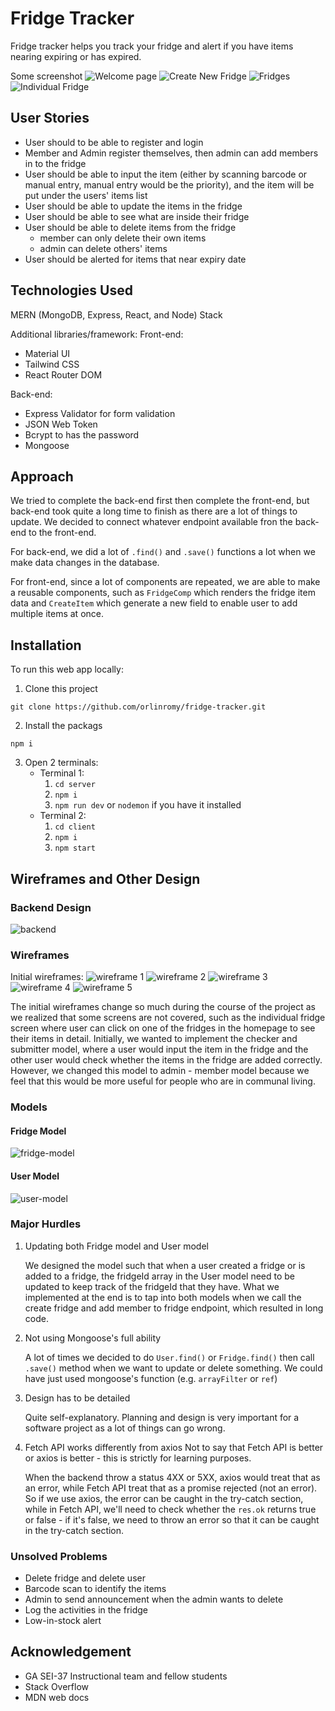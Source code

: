 # Fridge Tracker

Fridge tracker helps you track your fridge and alert if you have items nearing expiring or has expired.

Some screenshot
![Welcome page](readme_files/welcome.png)
![Create New Fridge](readme_files/create-new-fridge.png)
![Fridges](readme_files/fridges.png)
![Individual Fridge](readme_files/individual-fridge.png)

## User Stories

- User should to be able to register and login
- Member and Admin register themselves, then admin can add members in to the fridge
- User should be able to input the item (either by scanning barcode or manual entry, manual entry would be the priority), and the item will be put under the users' items list
- User should be able to update the items in the fridge
- User should be able to see what are inside their fridge
- User should be able to delete items from the fridge
  - member can only delete their own items
  - admin can delete others' items
- User should be alerted for items that near expiry date

## Technologies Used

MERN (MongoDB, Express, React, and Node) Stack

Additional libraries/framework:
Front-end:

- Material UI
- Tailwind CSS
- React Router DOM

Back-end:

- Express Validator for form validation
- JSON Web Token
- Bcrypt to has the password
- Mongoose

## Approach

We tried to complete the back-end first then complete the front-end, but back-end took quite a long time to finish as there are a lot of things to update. We decided to connect whatever endpoint available fron the back-end to the front-end.

For back-end, we did a lot of `.find()` and `.save()` functions a lot when we make data changes in the database.

For front-end, since a lot of components are repeated, we are able to make a reusable components, such as `FridgeComp` which renders the fridge item data and `CreateItem` which generate a new field to enable user to add multiple items at once.

## Installation

To run this web app locally:

1. Clone this project

```
git clone https://github.com/orlinromy/fridge-tracker.git
```

2. Install the packags

```
npm i
```

3. Open 2 terminals:
   - Terminal 1:
     1. `cd server`
     2. `npm i`
     3. `npm run dev` or `nodemon` if you have it installed
   - Terminal 2:
     1. `cd client`
     2. `npm i`
     3. `npm start`

## Wireframes and Other Design

### Backend Design

![backend](readme_files/backend-design.png)

### Wireframes

Initial wireframes:
![wireframe 1](readme_files/wireframe01.jpg)
![wireframe 2](readme_files/wireframe02.PNG)
![wireframe 3](readme_files/wireframe03.jpg)
![wireframe 4](readme_files/wireframe04.PNG)
![wireframe 5](readme_files/wireframe05.jpg)

The initial wireframes change so much during the course of the project as we realized that some screens are not covered, such as the individual fridge screen where user can click on one of the fridges in the homepage to see their items in detail. Initially, we wanted to implement the checker and submitter model, where a user would input the item in the fridge and the other user would check whether the items in the fridge are added correctly. However, we changed this model to admin - member model because we feel that this would be more useful for people who are in communal living.

### Models

#### Fridge Model

![fridge-model](readme_files/fridge-model.png)

#### User Model

![user-model](readme_files/user-model.png)

### Major Hurdles

1. Updating both Fridge model and User model

   We designed the model such that when a user created a fridge or is added to a fridge, the fridgeId array in the User model need to be updated to keep track of the fridgeId that they have. What we implemented at the end is to tap into both models when we call the create fridge and add member to fridge endpoint, which resulted in long code.

2. Not using Mongoose's full ability

   A lot of times we decided to do `User.find()` or `Fridge.find()` then call `.save()` method when we want to update or delete something. We could have just used mongoose's function (e.g. `arrayFilter` or `ref`)

3. Design has to be detailed

   Quite self-explanatory. Planning and design is very important for a software project as a lot of things can go wrong.

4. Fetch API works differently from axios
   Not to say that Fetch API is better or axios is better - this is strictly for learning purposes.

   When the backend throw a status 4XX or 5XX, axios would treat that as an error, while Fetch API treat that as a promise rejected (not an error). So if we use axios, the error can be caught in the try-catch section, while in Fetch API, we'll need to check whether the `res.ok` returns true or false - if it's false, we need to throw an error so that it can be caught in the try-catch section.

### Unsolved Problems

- Delete fridge and delete user
- Barcode scan to identify the items
- Admin to send announcement when the admin wants to delete
- Log the activities in the fridge
- Low-in-stock alert

## Acknowledgement

- GA SEI-37 Instructional team and fellow students
- Stack Overflow
- MDN web docs
